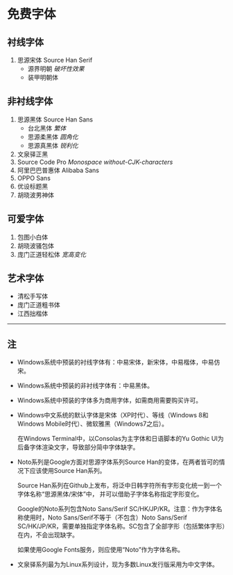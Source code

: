 # 免费字体

## 衬线字体

1. 思源宋体 Source Han Serif
    - 源界明朝 *破坏性效果*
    - 装甲明朝体

## 非衬线字体

1. 思源黑体 Source Han Sans
    - 台北黑体 *繁体*
    - 思源柔黑体 *圆角化*
    - 思源真黑体 *锐利化*
2. 文泉驿正黑
3. Source Code Pro *Monospace* *without-CJK-characters*
4. 阿里巴巴普惠体 Alibaba Sans
5. OPPO Sans
6. 优设标题黑
7. 胡晓波男神体

## 可爱字体

1. 包图小白体
2. 胡晓波骚包体
3. 庞门正道轻松体 *宽高变化*

## 艺术字体

- 清松手写体
- 庞门正道粗书体
- 江西拙楷体

---

## 注

- Windows系统中预装的衬线字体有：中易宋体，新宋体，中易楷体，中易仿宋。
- Windows系统中预装的非衬线字体有：中易黑体。
- Windows系统中预装的字体多为商用字体，如需商用需要购买许可。
- Windows中文系统的默认字体是宋体（XP时代）、等线（Windows 8和Windows Mobile时代）、微软雅黑（Windows7之后）。

    在Windows Terminal中，以Consolas为主字体和日语脚本的Yu Gothic UI为后备字体渲染文字，导致部分简中字体缺字。

- Noto系列是Google方面对思源字体系列Source Han的变体，在两者皆可的情况下应该使用Source Han系列。

    Source Han系列在Github上发布，将泛中日韩字符所有字形变化统一到一个字体名称“思源黑体/宋体”中，
    并可以借助子字体名称指定字形变化。

    Google的Noto系列包含Noto Sans/Serif SC/HK/JP/KR。注意：作为字体名称使用时，Noto Sans/Serif不等于（不包含）Noto Sans/Serif SC/HK/JP/KR，需要单独指定字体名称。SC包含了全部字形（包括繁体字形）在内，不会出现缺字。

    如果使用Google Fonts服务，则应使用“Noto”作为字体名称。

- 文泉驿系列最为为Linux系列设计，现为多数Linux发行版采用为中文字体。
